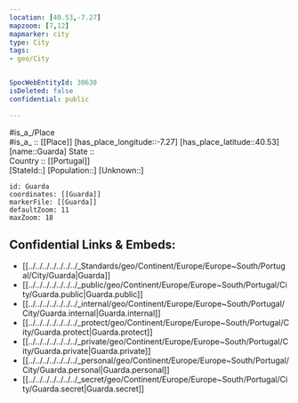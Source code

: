 ```yaml
---
location: [40.53,-7.27] 
mapzoom: [7,12] 
mapmarker: city 
type: City
tags:
- geo/City


SpocWebEntityId: 30630
isDeleted: false
confidential: public

---
```

#is_a_/Place  
#is_a_ :: [[Place]] 
[has_place_longitude::-7.27] 
[has_place_latitude::40.53] 
[name::Guarda] 
State ::  
Country :: [[Portugal]]  
[StateId::] 
[Population::] 
[Unknown::] 


```leaflet
id: Guarda
coordinates: [[Guarda]] 
markerFile: [[Guarda]] 
defaultZoom: 11 
maxZoom: 18
```


## Confidential Links & Embeds: 
- [[../../../../../../../_Standards/geo/Continent/Europe/Europe~South/Portugal/City/Guarda|Guarda]] 
- [[../../../../../../../_public/geo/Continent/Europe/Europe~South/Portugal/City/Guarda.public|Guarda.public]] 
- [[../../../../../../../_internal/geo/Continent/Europe/Europe~South/Portugal/City/Guarda.internal|Guarda.internal]] 
- [[../../../../../../../_protect/geo/Continent/Europe/Europe~South/Portugal/City/Guarda.protect|Guarda.protect]] 
- [[../../../../../../../_private/geo/Continent/Europe/Europe~South/Portugal/City/Guarda.private|Guarda.private]] 
- [[../../../../../../../_personal/geo/Continent/Europe/Europe~South/Portugal/City/Guarda.personal|Guarda.personal]] 
- [[../../../../../../../_secret/geo/Continent/Europe/Europe~South/Portugal/City/Guarda.secret|Guarda.secret]] 
